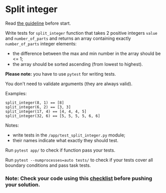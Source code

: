 # Split integer

Read [the guideline](https://github.com/mate-academy/py-task-guideline/blob/main/README.md) before start.

Write tests for `split_integer` function that takes 2 positive integers `value`
and `number_of_parts` and returns an array containing exactly `number_of_parts` 
integer elements:

- the difference between the max and min number in the array should be <= 1;
- the array should be sorted ascending (from lowest to highest).

**Please note:** you have to use `pytest` for writing tests.

You don't need to validate arguments (they are always valid).

Examples:
```
split_integer(8, 1) == [8]
split_integer(6, 2) == [3, 3]
split_integer(17, 4) == [4, 4, 4, 5]
split_integer(32, 6) == [5, 5, 5, 5, 6, 6]
```

Notes:
- write tests in the `/app/test_split_integer.py` module;
- their names indicate what exactly they should test.

Run `pytest app/` to check if function pass your tests.

Run `pytest --numprocesses=auto tests/` to check if your tests cover all boundary conditions
and pass task tests.

### Note: Check your code using this [checklist](checklist.md) before pushing your solution.
